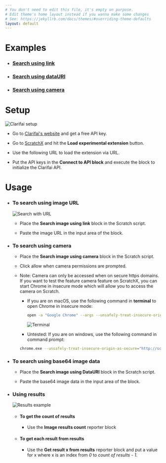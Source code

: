 ```yaml
---
# You don't need to edit this file, it's empty on purpose.
# Edit theme's home layout instead if you wanna make some changes
# See: https://jekyllrb.com/docs/themes/#overriding-theme-defaults
layout: default
---
```


<h1>Examples</h1>

* <h3><a href="http://scratchx.org/?url=https://eesh.github.io/clarifai-scratch/examples/clarifai_link.sbx#scratch">Search using link</a></h3>

* <h3><a href="http://scratchx.org/?url=https://eesh.github.io/clarifai-scratch/examples/clarifai_data_search.sbx#scratch">Search using dataURI</a></h3>

* <h3><a href="http://scratchx.org/?url=https://eesh.github.io/clarifai-scratch/examples/clarifai_camera_search.sbx#scratch">Search using camera</a></h3>


<h1>Setup</h1>

![Clarifai setup]({{site.url}}{{site.baseurl}}/assets/images/clarifai-setup.gif)

* Go to [Clarifai's website](https://clarifai.com/) and get a free API key.

* Go to [ScratchX](scratchx.org/#scratch) and hit the **Load experimental extension** button.

* Use the following URL to load the extension via URL.

* Put the API keys in the  **Connect to API block** and execute the block to initialize the Clarifai API.



<h1>Usage</h1>

* <h3>To search using image URL</h3>

  ![Search with URL]({{site.url}}{{site.baseurl}}/assets/images/clarifai-ex-1.gif)

  * Place the **Search image using link** block in the Scratch script.

  * Paste the image URL in the input area of the block.

* <h3>To search using camera</h3>

  * Place the **Search image using camera** block in the Scratch script.

  * Click allow when camera permissions are prompted.

  * Note: Camera can only be accessed when on secure https domains. If you want to test the feature camera feature on ScratchX, you can start Chrome in insecure mode
    which will allow you to access the camera on Scratch.

    * If you are on macOS, use the following command in **terminal** to open Chrome in insecure mode:
      ```bash
      open -a "Google Chrome" --args --unsafely-treat-insecure-origin-as-secure="http://scratchx.org/" --user-data-dir
      ```
      ![Terminal]({{site.url}}{{site.baseurl}}/assets/images/terminal.png)

    * Untested: If you are on windows, use the following command in command prompt:
    ```bash
    chrome.exe --unsafely-treat-insecure-origin-as-secure="http://scratchx.org/" --user-data-dir
    ```

* <h3>To search using base64 image data</h3>

  * Place the **Search image using DataURI** block in the Scratch script.

  * Paste the base64 image data in the input area of the block.

* <h3>Using results</h3>

  ![Results example]({{site.url}}{{site.baseurl}}/assets/images/results-example.png)

  * <h4>To get the count of results</h4>

    * Use the **Image results count** reporter block

  * <h4>To get each result from results</h4>

    * Use the **Get result x from results** reporter block and put a value for x where x is an index from *0* to *count of results - 1*.

